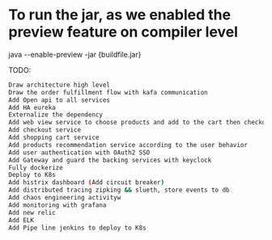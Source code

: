 # To run the jar, as we enabled the preview feature on compiler level

java --enable-preview -jar {buildfile.jar}

TODO:

```bash
Draw architecture high level
Draw the order fulfillment flow with kafa communication
Add Open api to all services
Add HA eureka
Externalize the dependency
Add web view service to choose products and add to the cart then checkout to fulfillment order
Add checkout service
Add shopping cart service
Add products recommendation service according to the user behavior
Add user authentication with OAuth2 SSO
Add Gateway and guard the backing services with keyclock
Fully dockerize
Deploy to K8s
Add histrix dashboard (Add circuit breaker)
Add distributed tracing zipking && slueth, store events to db
Add chaos engineering activityw
Add monitoring with grafana
Add new relic 
Add ELK
Add Pipe line jenkins to deploy to K8s
```


